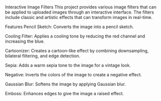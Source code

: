 Interactive Image Filters
This project provides various image filters that can be applied to uploaded images through an interactive interface. The filters include classic and artistic effects that can transform images in real-time.

Features
Pencil Sketch: Converts the image into a pencil sketch.

Cooling Filter: Applies a cooling tone by reducing the red channel and increasing the blue.

Cartoonizer: Creates a cartoon-like effect by combining downsampling, bilateral filtering, and edge detection.

Sepia: Adds a warm sepia tone to the image for a vintage look.

Negative: Inverts the colors of the image to create a negative effect.

Gaussian Blur: Softens the image by applying Gaussian blur.

Emboss: Enhances edges to give the image a raised effect.


